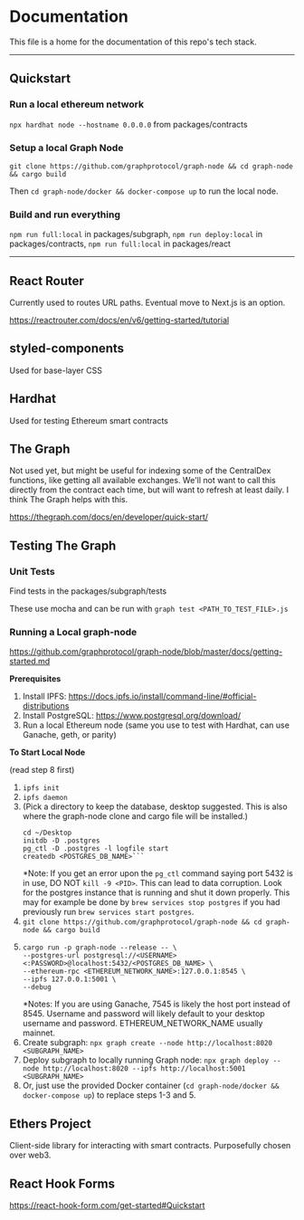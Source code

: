 # Documentation

This file is a home for the documentation of this repo's tech stack.

---

## Quickstart

### Run a local ethereum network

`npx hardhat node --hostname 0.0.0.0` from packages/contracts

### Setup a local Graph Node

```
git clone https://github.com/graphprotocol/graph-node && cd graph-node && cargo build
```

Then `cd graph-node/docker && docker-compose up` to run the local node.

### Build and run everything

`npm run full:local` in packages/subgraph,
`npm run deploy:local` in packages/contracts,
`npm run full:local` in packages/react

---

## React Router

Currently used to routes URL paths. Eventual move to Next.js is an option.

https://reactrouter.com/docs/en/v6/getting-started/tutorial

## styled-components

Used for base-layer CSS

## Hardhat

Used for testing Ethereum smart contracts

## The Graph

Not used yet, but might be useful for indexing some of the CentralDex functions, like getting all available exchanges. We'll not want to call this directly from the contract each time, but will want to refresh at least daily. I think The Graph helps with this.

https://thegraph.com/docs/en/developer/quick-start/

## Testing The Graph

### Unit Tests

Find tests in the packages/subgraph/tests

These use mocha and can be run with `graph test <PATH_TO_TEST_FILE>.js`

### Running a Local graph-node

https://github.com/graphprotocol/graph-node/blob/master/docs/getting-started.md

**Prerequisites**

1. Install IPFS: https://docs.ipfs.io/install/command-line/#official-distributions
2. Install PostgreSQL: https://www.postgresql.org/download/
3. Run a local Ethereum node (same you use to test with Hardhat, can use Ganache, geth, or parity)

**To Start Local Node**

(read step 8 first)

1. `ipfs init`
2. `ipfs daemon`
3. (Pick a directory to keep the database, desktop suggested. This is also where the graph-node clone and cargo file will be installed.)
   ````
   cd ~/Desktop
   initdb -D .postgres
   pg_ctl -D .postgres -l logfile start
   createdb <POSTGRES_DB_NAME>```
   ````
   \*Note: If you get an error upon the `pg_ctl` command saying port 5432 is in use, DO NOT `kill -9 <PID>`. This can lead to data corruption. Look for the postgres instance that is running and shut it down properly. This may for example be done by `brew services stop postgres` if you had previously run `brew services start postgres`.
4. `git clone https://github.com/graphprotocol/graph-node && cd graph-node && cargo build`
5. ```
   cargo run -p graph-node --release -- \
   --postgres-url postgresql://<USERNAME><:PASSWORD>@localhost:5432/<POSTGRES_DB_NAME> \
   --ethereum-rpc <ETHEREUM_NETWORK_NAME>:127.0.0.1:8545 \
   --ipfs 127.0.0.1:5001 \
   --debug
   ```
   \*Notes: If you are using Ganache, 7545 is likely the host port instead of 8545. Username and password will likely default to your desktop username and password. ETHEREUM_NETWORK_NAME usually mainnet.
6. Create subgraph: `npx graph create --node http://localhost:8020 <SUBGRAPH_NAME>`
7. Deploy subgraph to locally running Graph node: `npx graph deploy --node http://localhost:8020 --ipfs http://localhost:5001 <SUBGRAPH_NAME>`
8. Or, just use the provided Docker container (`cd graph-node/docker && docker-compose up`) to replace steps 1-3 and 5.

## Ethers Project

Client-side library for interacting with smart contracts. Purposefully chosen over web3.

## React Hook Forms

https://react-hook-form.com/get-started#Quickstart
